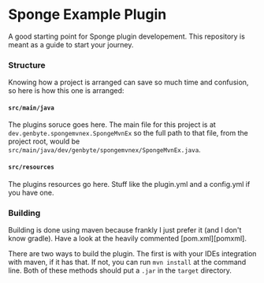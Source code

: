 # Sponge Example Plugin
A good starting point for Sponge plugin developement. This repository is meant
as a guide to start your journey.

### Structure
Knowing how a project is arranged can save so much time and confusion, so here
is how this one is arranged:

#### `src/main/java` 
The plugins soruce goes here. The main file for this project
is at `dev.genbyte.spongemvnex.SpongeMvnEx` so the full path to that file, from
the project root, would be
`src/main/java/dev/genbyte/spongemvnex/SpongeMvnEx.java`.

#### `src/resources`
The plugins resources go here. Stuff like the plugin.yml and a config.yml if you
have one.

### Building
Building is done using maven because frankly I just prefer it (and I don't know
gradle). Have a look at the heavily commented [pom.xml][pomxml].

There are two ways to build the plugin. The first is with your IDEs integration
with maven, if it has that. If not, you can run `mvn install` at the command
line. Both of these methods should put a `.jar` in the `target` directory.